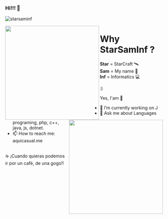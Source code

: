 ### Hi!!! 👋
<p align="left"> <img src="https://komarev.com/ghpvc/?username=starsaminf&label=Profile%20views&color=0e75b6&style=flat" alt="starsaminf" /> </p>

<img align='left' src='https://raw.githubusercontent.com/starsaminf/starsaminf/master/tenor.gif' width='300"'>  
<img align='right' src='https://github.com/starsaminf/starsaminf/blob/master/magic.gif' width='300"'>  


# Why StarSamInf ?

**Star** = StarCraft 🛰️   
**Sam**  = My name 🤠  
**Inf**  = Informatics 💻
  
:) 

Yes, I'am 🤪
 

- 🔭 I’m currently working on J
- 💬 Ask me about Languages programing, php, c++, java, js, dotnet.
- 📫 How to reach me: aquicasual.me

<br>
☕️ ¡Cuando quieras podemos ir por un café, de una gogo!!

